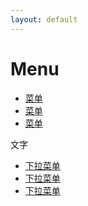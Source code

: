 ```yaml
---
layout: default
---
```


# Menu

<ul class="ui-menu w320 mb-20">
  <li><a href="#" class="menu-item">菜单</a></li>
  <li><a href="#" class="menu-item">菜单</a></li>
  <li><a href="#" class="menu-item">菜单</a></li>
</ul>

<div class="ui-drop">
  <div class="drop-label">文字</div>
  <div class="drop-wrap">
    <ul class="drop ui-menu">
      <li><a href="#" class="menu-item">下拉菜单</a></li>
      <li><a href="#" class="menu-item">下拉菜单</a></li>
      <li><a href="#" class="menu-item">下拉菜单</a></li>
    </ul>
  </div>
</div>

